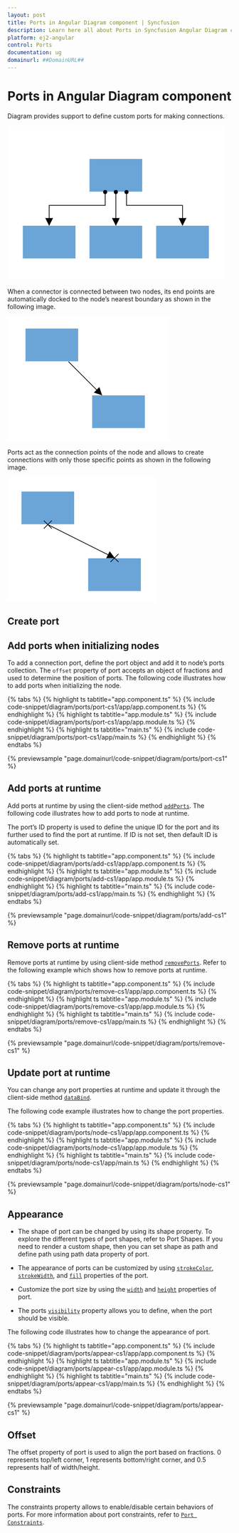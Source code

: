 ```yaml
---
layout: post
title: Ports in Angular Diagram component | Syncfusion
description: Learn here all about Ports in Syncfusion Angular Diagram component of Syncfusion Essential JS 2 and more.
platform: ej2-angular
control: Ports 
documentation: ug
domainurl: ##DomainURL##
---
```


# Ports in Angular Diagram component

Diagram provides support to define custom ports for making connections.

![Port](images/Port1.png)

<!-- markdownlint-disable MD033 -->

When a connector is connected between two nodes, its end points are automatically docked to the node’s nearest boundary as shown in the following image.

![Port to Port](images/port2.png)

Ports act as the connection points of the node and allows to create connections with only those specific points as shown in the following image.

![Port Image](images/Port3.png)

## Create port

## Add ports when initializing nodes

To add a connection port, define the port object and add it to node’s ports collection. The `offset` property of port accepts an object of fractions and used to determine the position of ports. The following code illustrates how to add ports when initializing the node.

{% tabs %}
{% highlight ts tabtitle="app.component.ts" %}
{% include code-snippet/diagram/ports/port-cs1/app/app.component.ts %}
{% endhighlight %}
{% highlight ts tabtitle="app.module.ts" %}
{% include code-snippet/diagram/ports/port-cs1/app/app.module.ts %}
{% endhighlight %}
{% highlight ts tabtitle="main.ts" %}
{% include code-snippet/diagram/ports/port-cs1/app/main.ts %}
{% endhighlight %}
{% endtabs %}
  
{% previewsample "page.domainurl/code-snippet/diagram/ports/port-cs1" %}

## Add ports at runtime

Add ports at runtime by using the client-side method [`addPorts`](https://ej2.syncfusion.com/angular/documentation/api/diagram#addPorts). The following code illustrates how to add ports to node at runtime.

The port’s ID property is used to define the unique ID for the port and its further used to find the port at runtime. If ID is not set, then default ID is automatically set.

{% tabs %}
{% highlight ts tabtitle="app.component.ts" %}
{% include code-snippet/diagram/ports/add-cs1/app/app.component.ts %}
{% endhighlight %}
{% highlight ts tabtitle="app.module.ts" %}
{% include code-snippet/diagram/ports/add-cs1/app/app.module.ts %}
{% endhighlight %}
{% highlight ts tabtitle="main.ts" %}
{% include code-snippet/diagram/ports/add-cs1/app/main.ts %}
{% endhighlight %}
{% endtabs %}
  
{% previewsample "page.domainurl/code-snippet/diagram/ports/add-cs1" %}

## Remove ports at runtime

Remove ports at runtime by using client-side method [`removePorts`](https://ej2.syncfusion.com/angular/documentation/api/diagram#removePorts). Refer to the following example which shows how to remove ports at runtime.

{% tabs %}
{% highlight ts tabtitle="app.component.ts" %}
{% include code-snippet/diagram/ports/remove-cs1/app/app.component.ts %}
{% endhighlight %}
{% highlight ts tabtitle="app.module.ts" %}
{% include code-snippet/diagram/ports/remove-cs1/app/app.module.ts %}
{% endhighlight %}
{% highlight ts tabtitle="main.ts" %}
{% include code-snippet/diagram/ports/remove-cs1/app/main.ts %}
{% endhighlight %}
{% endtabs %}
  
{% previewsample "page.domainurl/code-snippet/diagram/ports/remove-cs1" %}

## Update port at runtime

You can change any port properties at runtime and update it through the client-side method [`dataBind`](https://ej2.syncfusion.com/angular/documentation/api/diagram#dataBind).

The following code example illustrates how to change the port properties.

{% tabs %}
{% highlight ts tabtitle="app.component.ts" %}
{% include code-snippet/diagram/ports/node-cs1/app/app.component.ts %}
{% endhighlight %}
{% highlight ts tabtitle="app.module.ts" %}
{% include code-snippet/diagram/ports/node-cs1/app/app.module.ts %}
{% endhighlight %}
{% highlight ts tabtitle="main.ts" %}
{% include code-snippet/diagram/ports/node-cs1/app/main.ts %}
{% endhighlight %}
{% endtabs %}
  
{% previewsample "page.domainurl/code-snippet/diagram/ports/node-cs1" %}

## Appearance

* The shape of port can be changed by using its shape property. To explore the different types of port shapes, refer to Port Shapes. If you need to render a custom shape, then you can set shape as path and define path using path data property of port.

* The appearance of ports can be customized by using [`strokeColor`](https://ej2.syncfusion.com/angular/documentation/api/diagram/port#strokeColor-string),
[`strokeWidth`](https://ej2.syncfusion.com/angular/documentation/api/diagram/port#strokeWidth-string), and [`fill`](https://ej2.syncfusion.com/angular/documentation/api/diagram/port#fill-string) properties of the port.

* Customize the port size by using the [`width`](https://ej2.syncfusion.com/angular/documentation/api/diagram/port#width-number) and [`height`](https://ej2.syncfusion.com/angular/documentation/api/diagram/port#height-number) properties of port.

* The ports [`visibility`](https://ej2.syncfusion.com/angular/documentation/api/diagram/port#visibility-boolean) property allows you to define, when the port should be visible.

The following code illustrates how to change the appearance of port.

{% tabs %}
{% highlight ts tabtitle="app.component.ts" %}
{% include code-snippet/diagram/ports/appear-cs1/app/app.component.ts %}
{% endhighlight %}
{% highlight ts tabtitle="app.module.ts" %}
{% include code-snippet/diagram/ports/appear-cs1/app/app.module.ts %}
{% endhighlight %}
{% highlight ts tabtitle="main.ts" %}
{% include code-snippet/diagram/ports/appear-cs1/app/main.ts %}
{% endhighlight %}
{% endtabs %}
  
{% previewsample "page.domainurl/code-snippet/diagram/ports/appear-cs1" %}

## Offset

The offset property of port is used to align the port based on fractions. 0 represents top/left corner, 1 represents bottom/right corner, and 0.5 represents half of width/height.

## Constraints

The constraints property allows to enable/disable certain behaviors of ports. For more information about port constraints, refer to [`Port Constraints`](https://ej2.syncfusion.com/angular/documentation/api/diagram/port#constraints-portconstraints).
